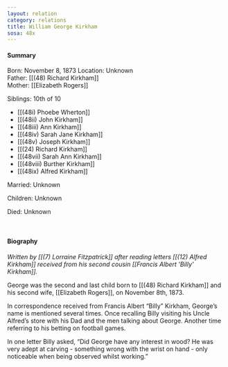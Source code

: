 ```yaml
---
layout: relation
category: relations
title: William George Kirkham
sosa: 48x
---
```


#### Summary

Born: November 8, 1873
Location: Unknown
<br>Father: [[(48) Richard Kirkham]]
<br>Mother: [[Elizabeth Rogers]]

Siblings: 10th of 10

* [[(48i) Phoebe Wherton]]
* [[(48ii) John Kirkham]]
* [[(48iii) Ann Kirkham]]
* [[(48iv) Sarah Jane Kirkham]]
* [[(48v) Joseph Kirkham]]
* [[(24) Richard Kirkham]]
* [[(48vii) Sarah Ann Kirkham]]
* [[(48viii) Burther Kirkham]]
* [[(48ix) Alfred Kirkham]]

Married: Unknown

Children: Unknown

Died: Unknown

<br>


#### Biography

*Written by [[(7) Lorraine Fitzpatrick]] after reading letters [[(12) Alfred Kirkham]] received from his second cousin [[Francis Albert 'Billy' Kirkham]].*

George was the second and last child born to [[(48) Richard Kirkham]] and his second wife, [[Elizabeth Rogers]], on November 8th, 1873.

In correspondence received from Francis Albert “Billy” Kirkham, George’s name is mentioned several times.  Once recalling Billy visiting his Uncle Alfred’s store with his Dad and the men talking about George.  Another time referring to his betting on football games.

In one letter Billy asked, “Did George have any interest in wood?  He was very adept at carving - something wrong with the wrist on hand - only noticeable when being observed whilst working.”
